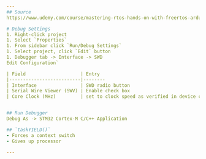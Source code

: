 ```yaml
---
## Source
https://www.udemy.com/course/mastering-rtos-hands-on-with-freertos-arduino-and-stm32fx/learn/lecture/25682192

# Debug Settings
1. Right-click project
1. Select `Properties`
1. From sidebar click `Run/Debug Settings`
1. Select project, click `Edit` button
1. Debugger tab -> Interface -> SWD
Edit Configuration`

| Field                    | Entry
|--------------------------|--------
| Interface                | SWD radio button
| Serial Wire Viewer (SWV) | Enable check box 
| Core Clock (MHz)         | set to clock speed as verified in device configuration tool -> Clock Configuration (look at SYSCLK)


## Run Debugger
Debug As -> STM32 Cortex-M C/C++ Application

## `taskYIELD()`
- Forces a context switch
- Gives up processor

---
```

